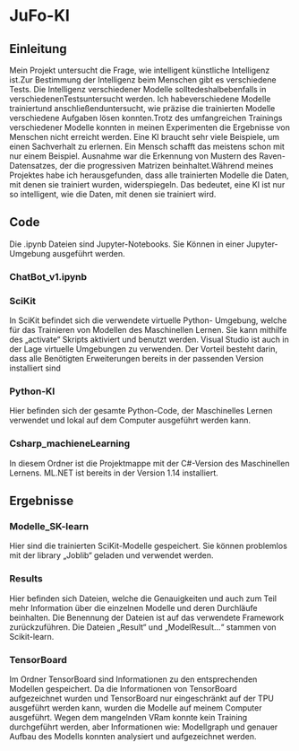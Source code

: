 # JuFo-KI
## Einleitung
Mein Projekt untersucht die Frage, wie intelligent künstliche Intelligenz ist.Zur Bestimmung der Intelligenz beim Menschen gibt es verschiedene Tests. Die Intelligenz verschiedener Modelle solltedeshalbebenfalls in verschiedenenTestsuntersucht werden. Ich habeverschiedene Modelle trainiertund anschließenduntersucht, wie präzise die trainierten Modelle verschiedene Aufgaben lösen konnten.Trotz des umfangreichen Trainings verschiedener Modelle konnten in meinen Experimenten die Ergebnisse von Menschen nicht erreicht werden. Eine KI braucht sehr viele Beispiele, um einen Sachverhalt zu erlernen. Ein Mensch schafft das meistens schon mit nur einem Beispiel. Ausnahme war die Erkennung von Mustern des Raven-Datensatzes, der die progressiven Matrizen beinhaltet.Während meines Projektes habe ich herausgefunden, dass alle trainierten Modelle die Daten, mit denen sie trainiert wurden, widerspiegeln. Das bedeutet, eine KI ist nur so intelligent, wie die Daten, mit denen sie trainiert wird.
## Code
Die .ipynb Dateien sind Jupyter-Notebooks. Sie Können in einer Jupyter-Umgebung ausgeführt werden.
### ChatBot_v1.ipynb
### SciKit
In SciKit befindet sich die verwendete virtuelle Python- Umgebung, welche für das Trainieren von Modellen des Maschinellen Lernen. Sie kann mithilfe des „activate“ Skripts aktiviert und benutzt werden. Visual Studio ist auch in der Lage virtuelle Umgebungen zu verwenden. Der Vorteil besteht darin, dass alle Benötigten Erweiterungen bereits in der passenden Version installiert sind
### Python-KI
Hier befinden sich der gesamte Python-Code, der Maschinelles Lernen verwendet und lokal auf dem Computer ausgeführt werden kann.
### Csharp_machieneLearning
In diesem Ordner ist die Projektmappe mit der C#-Version des Maschinellen Lernens. ML.NET ist bereits in der Version 1.14 installiert.
## Ergebnisse 
### Modelle_SK-learn
Hier sind die trainierten SciKit-Modelle gespeichert. Sie können problemlos mit der library „Joblib“ geladen und verwendet werden.
### Results
Hier befinden sich Dateien, welche die Genauigkeiten und auch zum Teil mehr Information über die einzelnen Modelle und deren Durchläufe beinhalten. Die Benennung der Dateien ist auf das verwendete Framework zurückzuführen. Die Dateien „Result“ und „ModelResult…“ stammen von Scikit-learn. 
### TensorBoard
Im Ordner TensorBoard sind Informationen zu den entsprechenden Modellen gespeichert. Da die Informationen von TensorBoard aufgezeichnet wurden und TensorBoard nur eingeschränkt auf der TPU ausgeführt werden kann, wurden die Modelle auf meinem Computer ausgeführt. Wegen dem mangelnden VRam konnte kein Training durchgeführt werden, aber Informationen wie: Modellgraph und genauer Aufbau des Modells konnten analysiert und aufgezeichnet werden.   
